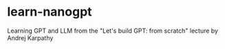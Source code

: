 # learn-nanogpt
Learning GPT and LLM from the "Let's build GPT: from scratch" lecture by Andrej Karpathy
